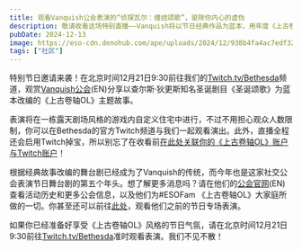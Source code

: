 ```yaml
---
title: 观看Vanquish公会表演的“侦探瓦尔：缠结颂歌”，驱除你内心的虚伪
description: 敬请收看这场特别直播——Vanquish将以节日经典作品为蓝本，用年度《上古卷轴OL》主题表演与你共同庆祝节日！
pubDate: 2024-12-13
image: https://eso-cdn.denohub.com/ape/uploads/2024/12/938b4fa4ac7edf321600e482e9c44dfd.jpg
tags: ["社区"]
---
```


特别节日邀请来袭！在北京时间12月21日9:30前往我们的[Twitch.tv/Bethesda](https://www.twitch.tv/bethesda)频道，观赏[Vanquish公会](https://vanquishguild.com/)(EN)分享以查尔斯·狄更斯知名圣诞剧目《圣诞颂歌》为蓝本改编的《上古卷轴OL》主题故事。

表演将在一栋露天剧场风格的游戏内自定义住宅中进行，不过不用担心观众人数限制，你可以在Bethesda的官方Twitch频道与我们一起观看演出。此外，直播全程还会启用Twitch掉宝，所以别忘了在收看前[在此处关联你的《上古卷轴OL》账户与Twitch账户](https://help.elderscrollsonline.com/#zh-CN/answer/56542)！

根据经典故事改编的舞台剧已经成为了Vanquish的传统，而今年也是这家社交公会表演节日舞台剧的第五个年头。想了解更多消息吗？请在他们的[公会官网](https://vanquishguild.com/)(EN)查看活动历史和更多公会信息，以及他们为#ESOFam
《上古卷轴OL》大家庭所做的一切。你甚至还可以前往[此处](https://www.youtube.com/watch?v=P-6qVjmyJfc)，观看他们之前的节日专场表演。

如果你已经准备好享受《上古卷轴OL》风格的节日气氛，请在北京时间12月21日9:30前往[Twitch.tv/Bethesda](https://www.twitch.tv/bethesda)准时观看表演。我们不见不散！
